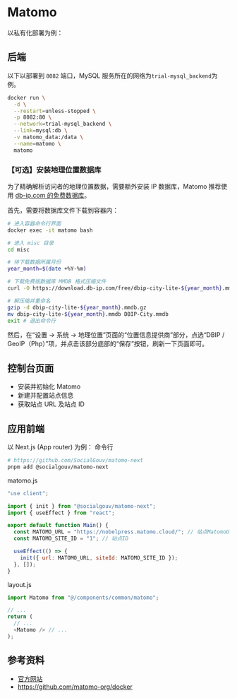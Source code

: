 # Matomo

以私有化部署为例：

## 后端

以下以部署到 `8082` 端口，MySQL 服务所在的网络为`trial-mysql_backend`为例。

```bash
docker run \
  -d \
  --restart=unless-stopped \
  -p 8082:80 \
  --network=trial-mysql_backend \
  --link=mysql:db \
  -v matomo_data:/data \
  --name=matomo \
  matomo
```

### 【可选】安装地理位置数据库

为了精确解析访问者的地理位置数据，需要额外安装 IP 数据库，Matomo 推荐使用 [db-ip.com 的免费数据库](https://db-ip.com/db/download/ip-to-city-lite)。

首先，需要将数据库文件下载到容器内：

```bash
# 进入容器命令行界面
docker exec -it matomo bash

# 进入 misc 目录
cd misc

# 待下载数据所属月份
year_month=$(date +%Y-%m)

# 下载免费版数据库 MMDB 格式压缩文件
curl -O https://download.db-ip.com/free/dbip-city-lite-${year_month}.mmdb.gz

# 解压缩并重命名
gzip -d dbip-city-lite-${year_month}.mmdb.gz
mv dbip-city-lite-${year_month}.mmdb DBIP-City.mmdb
exit # 退出命令行
```

然后，在“设置 → 系统 → 地理位置”页面的“位置信息提供商”部分，点选“DBIP / GeoIP（Php）”项，并点击该部分底部的“保存”按钮，刷新一下页面即可。

## 控制台页面

- 安装并初始化 Matomo
- 新建并配置站点信息
- 获取站点 URL 及站点 ID

## 应用前端

以 Next.js (App router) 为例：
命令行

```bash
# https://github.com/SocialGouv/matomo-next
pnpm add @socialgouv/matomo-next
```

matomo.js

```javascript
"use client";

import { init } from "@socialgouv/matomo-next";
import { useEffect } from "react";

export default function Main() {
  const MATOMO_URL = "https://nobelpress.matomo.cloud/"; // 站点MatomoURL
  const MATOMO_SITE_ID = "1"; // 站点ID

  useEffect(() => {
    init({ url: MATOMO_URL, siteId: MATOMO_SITE_ID });
  }, []);
}
```

layout.js

```javascript
import Matomo from "@/components/common/matomo";

// ...
return (
  // ...
  <Matomo /> // ...
);
```

## 参考资料

- [官方网站](https://matomo.org/)
- https://github.com/matomo-org/docker

